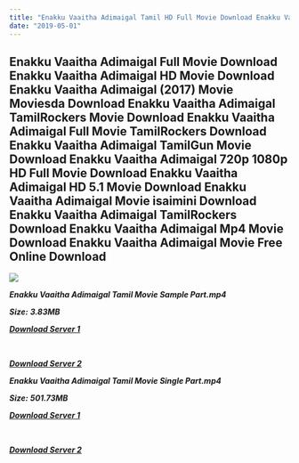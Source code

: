 ```yaml
---
title: "Enakku Vaaitha Adimaigal Tamil HD Full Movie Download Enakku Vaaitha Adimaigal Tamil HD Movie Download"
date: "2019-05-01"
---
```


## Enakku Vaaitha Adimaigal Full Movie Download Enakku Vaaitha Adimaigal HD Movie Download Enakku Vaaitha Adimaigal (2017) Movie Moviesda Download Enakku Vaaitha Adimaigal TamilRockers Movie Download Enakku Vaaitha Adimaigal Full Movie TamilRockers Download Enakku Vaaitha Adimaigal TamilGun Movie Download Enakku Vaaitha Adimaigal 720p 1080p HD Full Movie Download Enakku Vaaitha Adimaigal HD 5.1 Movie Download Enakku Vaaitha Adimaigal Movie isaimini Download Enakku Vaaitha Adimaigal TamilRockers Download Enakku Vaaitha Adimaigal Mp4 Movie Download Enakku Vaaitha Adimaigal Movie Free Online Download

![](https://images.moviebuff.com/5d7e5d74-c6c2-4159-917c-082a6922e775?w=1000)

**_Enakku Vaaitha Adimaigal Tamil Movie Sample Part.mp4_**

**_Size:_** **_3.83MB_**

**_[Download Server 1](http://s1.uptofiles.net//files/Tamil{1d8d357801e2f4b6710faa3d835097c5c618a0f0fcded2c527300dcab25e4b83}202017{1d8d357801e2f4b6710faa3d835097c5c618a0f0fcded2c527300dcab25e4b83}20Movies/Enakku{1d8d357801e2f4b6710faa3d835097c5c618a0f0fcded2c527300dcab25e4b83}20Vaaitha{1d8d357801e2f4b6710faa3d835097c5c618a0f0fcded2c527300dcab25e4b83}20Adimaigal{1d8d357801e2f4b6710faa3d835097c5c618a0f0fcded2c527300dcab25e4b83}20(2017)/Enakku{1d8d357801e2f4b6710faa3d835097c5c618a0f0fcded2c527300dcab25e4b83}20Vaaitha{1d8d357801e2f4b6710faa3d835097c5c618a0f0fcded2c527300dcab25e4b83}20Adimaigal{1d8d357801e2f4b6710faa3d835097c5c618a0f0fcded2c527300dcab25e4b83}20(640x360)/Enakku{1d8d357801e2f4b6710faa3d835097c5c618a0f0fcded2c527300dcab25e4b83}20Vaaitha{1d8d357801e2f4b6710faa3d835097c5c618a0f0fcded2c527300dcab25e4b83}20Adimaigal{1d8d357801e2f4b6710faa3d835097c5c618a0f0fcded2c527300dcab25e4b83}20HD{1d8d357801e2f4b6710faa3d835097c5c618a0f0fcded2c527300dcab25e4b83}20Sample.mp4)_**

**_[  
](http://s1.uptofiles.net//files/Tamil{1d8d357801e2f4b6710faa3d835097c5c618a0f0fcded2c527300dcab25e4b83}202017{1d8d357801e2f4b6710faa3d835097c5c618a0f0fcded2c527300dcab25e4b83}20Movies/Enakku{1d8d357801e2f4b6710faa3d835097c5c618a0f0fcded2c527300dcab25e4b83}20Vaaitha{1d8d357801e2f4b6710faa3d835097c5c618a0f0fcded2c527300dcab25e4b83}20Adimaigal{1d8d357801e2f4b6710faa3d835097c5c618a0f0fcded2c527300dcab25e4b83}20(2017)/Enakku{1d8d357801e2f4b6710faa3d835097c5c618a0f0fcded2c527300dcab25e4b83}20Vaaitha{1d8d357801e2f4b6710faa3d835097c5c618a0f0fcded2c527300dcab25e4b83}20Adimaigal{1d8d357801e2f4b6710faa3d835097c5c618a0f0fcded2c527300dcab25e4b83}20(640x360)/Enakku{1d8d357801e2f4b6710faa3d835097c5c618a0f0fcded2c527300dcab25e4b83}20Vaaitha{1d8d357801e2f4b6710faa3d835097c5c618a0f0fcded2c527300dcab25e4b83}20Adimaigal{1d8d357801e2f4b6710faa3d835097c5c618a0f0fcded2c527300dcab25e4b83}20HD{1d8d357801e2f4b6710faa3d835097c5c618a0f0fcded2c527300dcab25e4b83}20Sample.mp4)_**

**_[Download Server 2](http://s1.uptofiles.net//files/Tamil{1d8d357801e2f4b6710faa3d835097c5c618a0f0fcded2c527300dcab25e4b83}202017{1d8d357801e2f4b6710faa3d835097c5c618a0f0fcded2c527300dcab25e4b83}20Movies/Enakku{1d8d357801e2f4b6710faa3d835097c5c618a0f0fcded2c527300dcab25e4b83}20Vaaitha{1d8d357801e2f4b6710faa3d835097c5c618a0f0fcded2c527300dcab25e4b83}20Adimaigal{1d8d357801e2f4b6710faa3d835097c5c618a0f0fcded2c527300dcab25e4b83}20(2017)/Enakku{1d8d357801e2f4b6710faa3d835097c5c618a0f0fcded2c527300dcab25e4b83}20Vaaitha{1d8d357801e2f4b6710faa3d835097c5c618a0f0fcded2c527300dcab25e4b83}20Adimaigal{1d8d357801e2f4b6710faa3d835097c5c618a0f0fcded2c527300dcab25e4b83}20(640x360)/Enakku{1d8d357801e2f4b6710faa3d835097c5c618a0f0fcded2c527300dcab25e4b83}20Vaaitha{1d8d357801e2f4b6710faa3d835097c5c618a0f0fcded2c527300dcab25e4b83}20Adimaigal{1d8d357801e2f4b6710faa3d835097c5c618a0f0fcded2c527300dcab25e4b83}20HD{1d8d357801e2f4b6710faa3d835097c5c618a0f0fcded2c527300dcab25e4b83}20Sample.mp4)_**

**_Enakku Vaaitha Adimaigal Tamil Movie Single Part.mp4_**

**_Size:_** **_501.73MB_**

**_[Download Server 1](http://s1.uptofiles.net//files/Tamil{1d8d357801e2f4b6710faa3d835097c5c618a0f0fcded2c527300dcab25e4b83}202017{1d8d357801e2f4b6710faa3d835097c5c618a0f0fcded2c527300dcab25e4b83}20Movies/Enakku{1d8d357801e2f4b6710faa3d835097c5c618a0f0fcded2c527300dcab25e4b83}20Vaaitha{1d8d357801e2f4b6710faa3d835097c5c618a0f0fcded2c527300dcab25e4b83}20Adimaigal{1d8d357801e2f4b6710faa3d835097c5c618a0f0fcded2c527300dcab25e4b83}20(2017)/Enakku{1d8d357801e2f4b6710faa3d835097c5c618a0f0fcded2c527300dcab25e4b83}20Vaaitha{1d8d357801e2f4b6710faa3d835097c5c618a0f0fcded2c527300dcab25e4b83}20Adimaigal{1d8d357801e2f4b6710faa3d835097c5c618a0f0fcded2c527300dcab25e4b83}20(640x360)/Enakku{1d8d357801e2f4b6710faa3d835097c5c618a0f0fcded2c527300dcab25e4b83}20Vaaitha{1d8d357801e2f4b6710faa3d835097c5c618a0f0fcded2c527300dcab25e4b83}20Adimaigal{1d8d357801e2f4b6710faa3d835097c5c618a0f0fcded2c527300dcab25e4b83}20HD.mp4)_**

**_[  
](http://s1.uptofiles.net//files/Tamil{1d8d357801e2f4b6710faa3d835097c5c618a0f0fcded2c527300dcab25e4b83}202017{1d8d357801e2f4b6710faa3d835097c5c618a0f0fcded2c527300dcab25e4b83}20Movies/Enakku{1d8d357801e2f4b6710faa3d835097c5c618a0f0fcded2c527300dcab25e4b83}20Vaaitha{1d8d357801e2f4b6710faa3d835097c5c618a0f0fcded2c527300dcab25e4b83}20Adimaigal{1d8d357801e2f4b6710faa3d835097c5c618a0f0fcded2c527300dcab25e4b83}20(2017)/Enakku{1d8d357801e2f4b6710faa3d835097c5c618a0f0fcded2c527300dcab25e4b83}20Vaaitha{1d8d357801e2f4b6710faa3d835097c5c618a0f0fcded2c527300dcab25e4b83}20Adimaigal{1d8d357801e2f4b6710faa3d835097c5c618a0f0fcded2c527300dcab25e4b83}20(640x360)/Enakku{1d8d357801e2f4b6710faa3d835097c5c618a0f0fcded2c527300dcab25e4b83}20Vaaitha{1d8d357801e2f4b6710faa3d835097c5c618a0f0fcded2c527300dcab25e4b83}20Adimaigal{1d8d357801e2f4b6710faa3d835097c5c618a0f0fcded2c527300dcab25e4b83}20HD.mp4)_**

**_[Download Server 2](http://s1.uptofiles.net//files/Tamil{1d8d357801e2f4b6710faa3d835097c5c618a0f0fcded2c527300dcab25e4b83}202017{1d8d357801e2f4b6710faa3d835097c5c618a0f0fcded2c527300dcab25e4b83}20Movies/Enakku{1d8d357801e2f4b6710faa3d835097c5c618a0f0fcded2c527300dcab25e4b83}20Vaaitha{1d8d357801e2f4b6710faa3d835097c5c618a0f0fcded2c527300dcab25e4b83}20Adimaigal{1d8d357801e2f4b6710faa3d835097c5c618a0f0fcded2c527300dcab25e4b83}20(2017)/Enakku{1d8d357801e2f4b6710faa3d835097c5c618a0f0fcded2c527300dcab25e4b83}20Vaaitha{1d8d357801e2f4b6710faa3d835097c5c618a0f0fcded2c527300dcab25e4b83}20Adimaigal{1d8d357801e2f4b6710faa3d835097c5c618a0f0fcded2c527300dcab25e4b83}20(640x360)/Enakku{1d8d357801e2f4b6710faa3d835097c5c618a0f0fcded2c527300dcab25e4b83}20Vaaitha{1d8d357801e2f4b6710faa3d835097c5c618a0f0fcded2c527300dcab25e4b83}20Adimaigal{1d8d357801e2f4b6710faa3d835097c5c618a0f0fcded2c527300dcab25e4b83}20HD.mp4)_**
